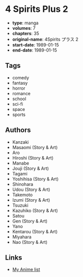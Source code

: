 # 4 Spirits Plus 2

-   **type**: manga
-   **volumes**: 7
-   **chapters**: 35
-   **original-name**: 4Spirits プラス 2
-   **start-date**: 1989-01-15
-   **end-date**: 1989-01-15

## Tags

-   comedy
-   fantasy
-   horror
-   romance
-   school
-   sci-fi
-   space
-   sports

## Authors

-   Kanzaki
-   Masaomi (Story & Art)
-   Aro
-   Hiroshi (Story & Art)
-   Manabe
-   Jouji (Story & Art)
-   Tagami
-   Yoshihisa (Story & Art)
-   Shinohara
-   Udou (Story & Art)
-   Takemoto
-   Izumi (Story & Art)
-   Tsuzuki
-   Kazuhiko (Story & Art)
-   Satou
-   Gen (Story & Art)
-   Yano
-   Kentarou (Story & Art)
-   Miyahara
-   Nao (Story & Art)

## Links

-   [My Anime list](https://myanimelist.net/manga/86600/4_Spirits_Plus_2)
